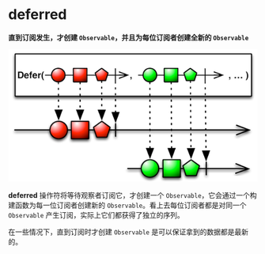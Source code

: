 # deferred

**直到订阅发生，才创建 `Observable`，并且为每位订阅者创建全新的 `Observable`**

![](../.gitbook/assets/deferred.png)

**deferred** 操作符将等待观察者订阅它，才创建一个 `Observable`，它会通过一个构建函数为每一位订阅者创建新的 `Observable`。看上去每位订阅者都是对同一个 `Observable` 产生订阅，实际上它们都获得了独立的序列。

在一些情况下，直到订阅时才创建 `Observable` 是可以保证拿到的数据都是最新的。

